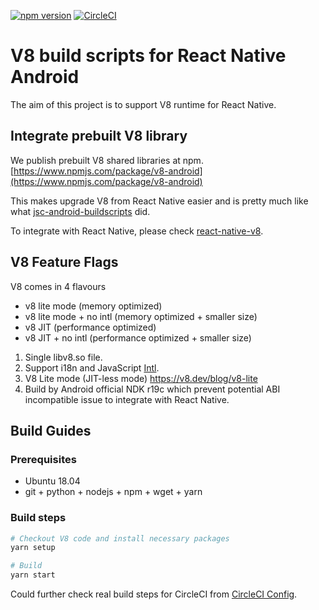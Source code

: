 [![npm version](https://badge.fury.io/js/v8-android.svg)](https://badge.fury.io/js/v8-android)
[![CircleCI](https://circleci.com/gh/Kudo/v8-android-buildscripts.svg?style=svg)](https://circleci.com/gh/Kudo/v8-android-buildscripts)

# V8 build scripts for React Native Android

The aim of this project is to support V8 runtime for React Native.

## Integrate prebuilt V8 library

We publish prebuilt V8 shared libraries at npm.
[https://www.npmjs.com/package/v8-android](https://www.npmjs.com/package/v8-android)

This makes upgrade V8 from React Native easier and is pretty much like what [jsc-android-buildscripts](https://github.com/react-native-community/jsc-android-buildscripts) did.

To integrate with React Native, please check [react-native-v8](https://github.com/Kudo/react-native-v8).


## V8 Feature Flags
V8 comes in 4 flavours
 - v8 lite mode (memory optimized)
 - v8 lite mode + no intl (memory optimized + smaller size)
 - v8 JIT (performance optimized)
 - v8 JIT + no intl (performance optimized + smaller size)
 
1. Single libv8.so file.
2. Support i18n and JavaScript [Intl](https://developer.mozilla.org/en-US/docs/Web/JavaScript/Reference/Global_Objects/Intl).
3. V8 Lite mode (JIT-less mode) https://v8.dev/blog/v8-lite
4. Build by Android official NDK r19c which prevent potential ABI incompatible issue to integrate with React Native.

## Build Guides

### Prerequisites

* Ubuntu 18.04
* git + python + nodejs + npm + wget + yarn

### Build steps

```sh
# Checkout V8 code and install necessary packages
yarn setup

# Build
yarn start
```

Could further check real build steps for CircleCI from [CircleCI Config](https://github.com/Kudo/v8-android-buildscripts/blob/master/.circleci/config.yml).
